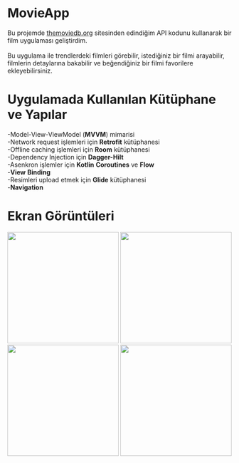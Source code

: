 # MovieApp

Bu projemde [themoviedb.org](https://www.themoviedb.org) sitesinden edindiğim API kodunu kullanarak bir film uygulaması geliştirdim. </br></br>
Bu uygulama ile trendlerdeki filmleri görebilir, istediğiniz bir filmi arayabilir, filmlerin detaylarına bakabilir ve beğendiğiniz bir filmi favorilere ekleyebilirsiniz. </br>

# Uygulamada Kullanılan Kütüphane ve Yapılar

-Model-View-ViewModel (**MVVM**) mimarisi </br>
-Network request işlemleri için **Retrofit** kütüphanesi </br>
-Offline caching işlemleri için **Room** kütüphanesi </br>
-Dependency Injection için **Dagger-Hilt** </br>
-Asenkron işlemler için **Kotlin** **Coroutines** ve **Flow** </br>
-**View** **Binding** </br>
-Resimleri upload etmek için **Glide** kütüphanesi </br>
-**Navigation** </br>

# Ekran Görüntüleri

<img src="https://user-images.githubusercontent.com/68744101/109713744-a6564980-7bb2-11eb-8cc6-a56abd7ef4b6.png" width="250">
<img src="https://user-images.githubusercontent.com/68744101/109713750-a8200d00-7bb2-11eb-97fe-cfa5a217f9a3.png" width="250">
<img src="https://user-images.githubusercontent.com/68744101/109713757-a8b8a380-7bb2-11eb-8b29-0b4a7d7c860f.png" width="250">
<img src="https://user-images.githubusercontent.com/68744101/109713760-a9513a00-7bb2-11eb-9975-03b2912c38f9.png" width="250">
